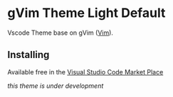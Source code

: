 # gVim Theme Light Default
Vscode Theme base on gVim ([Vim](https://www.vim.org/download.php)).

## Installing

Available free in the [Visual Studio Code Market Place](https://marketplace.visualstudio.com/items?itemName=ichsn.gvim-theme)

*this theme is under development*